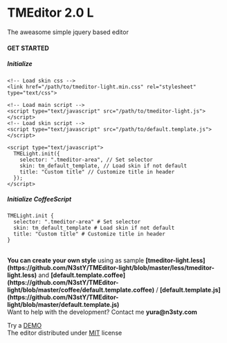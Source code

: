 # TMEditor 2.0 <b>L</b>
The aweasome simple jquery based editor

#### GET STARTED

##### Initialize

    <!-- Load skin css -->
    <link href="/path/to/tmeditor-light.min.css" rel="stylesheet" type="text/css">

    <!-- Load main script -->
    <script type="text/javascript" src="/path/to/tmeditor-light.js"></script>
    <!-- Load skin script -->
    <script type="text/javascript" src="/path/to/default.template.js"></script>

    <script type="text/javascript">
      TMELight.init({
        selector: ".tmeditor-area", // Set selector
        skin: tm_default_template, // Load skin if not default
        title: "Custom title" // Customize title in header
      });
    </script>
    
##### Initialize CoffeeScript
 
    TMELight.init {
      selector: ".tmeditor-area" # Set selector
      skin: tm_default_template # Load skin if not default
      title: "Custom title" # Customize title in header
    }
<br>
<b>You can create your own style</b> using as sample <b>[tmeditor-light.less](https://github.com/N3stY/TMEditor-light/blob/master/less/tmeditor-light.less)</b> and <b>[default.template.coffee](https://github.com/N3stY/TMEditor-light/blob/master/coffee/default.template.coffee)</b> / <b>[default.template.js](https://github.com/N3stY/TMEditor-light/blob/master/default.template.js)</b>
<br>
Want to help with the development? Contact me <b>yura&#64;n3sty.com</b>

Try a [DEMO](https://gh.n3sty.com/tmeditor-light/)<br>
The editor distributed under [MIT](http://www.n3sty.com/mit.html) license
